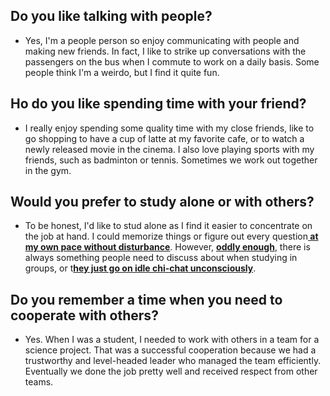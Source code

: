 ## Do you like talking with people?
- Yes, I'm a people person so enjoy communicating with people and  making new friends. In fact, I like to strike up conversations with the passengers on the bus when I commute to work on a daily basis. Some people think I'm a weirdo, but I find it quite fun.

##  Ho do you like spending time with your friend?
- I really enjoy spending some quality time with my close friends, like to go shopping to have a cup of latte at my favorite cafe, or to watch a newly released movie in the cinema. I also love playing sports with my friends, such as badminton or tennis. Sometimes we work out together in the gym.

## Would you prefer to study alone or with others?
- To be honest, I'd like to stud alone as  I find it easier to concentrate on the job at hand. I could memorize things or figure out every question<b><u> at my own pace without disturbance</u></b>. However, <b><u>oddly enough</u></b>, there is always something people need to discuss about when studying in groups, or t<b><u>hey just go on idle chi-chat unconsciously</u></b>.

## Do you remember a time when you need to cooperate with others?
- Yes. When I was a student, I needed to work with others in a team for a science project. That was a successful cooperation because we had a trustworthy and level-headed leader who managed the team efficiently. Eventually we done the job pretty well and received respect from other teams.